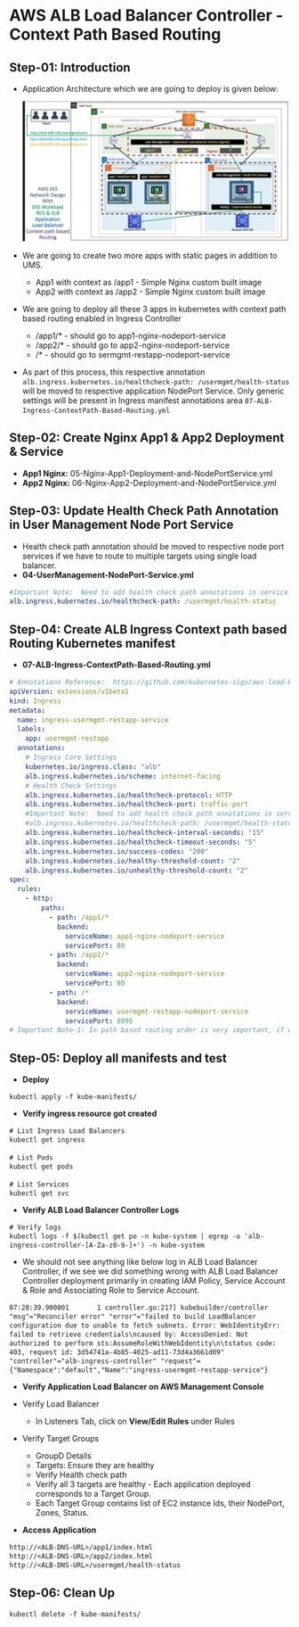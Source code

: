 # AWS ALB Load Balancer Controller - Context Path Based Routing

## Step-01: Introduction

- Application Architecture which we are going to deploy is given below:

  ![EKS-ALB-LBC-Context-Path](EKS-ALB-LBC-Context-Path.JPG)

- We are going to create two more apps with static pages in addition to UMS.
  - App1 with context as /app1 - Simple Nginx custom built image
  - App2 with context as /app2 - Simple Nginx custom built image
- We are going to deploy all these 3 apps in kubernetes with context path based routing enabled in Ingress Controller
  - /app1/\* - should go to app1-nginx-nodeport-service
  - /app2/\* - should go to app2-nginx-nodeport-service
  - /\* - should go to sermgmt-restapp-nodeport-service
- As part of this process, this respective annotation `alb.ingress.kubernetes.io/healthcheck-path: /usermgmt/health-status` will be moved to respective application NodePort Service. Only generic settings will be present in Ingress manifest annotations area `07-ALB-Ingress-ContextPath-Based-Routing.yml`

## Step-02: Create Nginx App1 & App2 Deployment & Service

- **App1 Nginx:** 05-Nginx-App1-Deployment-and-NodePortService.yml
- **App2 Nginx:** 06-Nginx-App2-Deployment-and-NodePortService.yml

## Step-03: Update Health Check Path Annotation in User Management Node Port Service

- Health check path annotation should be moved to respective node port services if we have to route to multiple targets using single load balancer.
- **04-UserManagement-NodePort-Service.yml**

```yml
#Important Note:  Need to add health check path annotations in service level if we are planning to use multiple targets in a load balancer
alb.ingress.kubernetes.io/healthcheck-path: /usermgmt/health-status
```

## Step-04: Create ALB Ingress Context path based Routing Kubernetes manifest

- **07-ALB-Ingress-ContextPath-Based-Routing.yml**

```yml
# Annotations Reference:  https://github.com/kubernetes-sigs/aws-load-balancer-controller/blob/main/docs/guide/ingress/annotations.md
apiVersion: extensions/v1beta1
kind: Ingress
metadata:
  name: ingress-usermgmt-restapp-service
  labels:
    app: usermgmt-restapp
  annotations:
    # Ingress Core Settings
    kubernetes.io/ingress.class: "alb"
    alb.ingress.kubernetes.io/scheme: internet-facing
    # Health Check Settings
    alb.ingress.kubernetes.io/healthcheck-protocol: HTTP
    alb.ingress.kubernetes.io/healthcheck-port: traffic-port
    #Important Note:  Need to add health check path annotations in service level if we are planning to use multiple targets in a load balancer
    #alb.ingress.kubernetes.io/healthcheck-path: /usermgmt/health-status
    alb.ingress.kubernetes.io/healthcheck-interval-seconds: "15"
    alb.ingress.kubernetes.io/healthcheck-timeout-seconds: "5"
    alb.ingress.kubernetes.io/success-codes: "200"
    alb.ingress.kubernetes.io/healthy-threshold-count: "2"
    alb.ingress.kubernetes.io/unhealthy-threshold-count: "2"
spec:
  rules:
    - http:
        paths:
          - path: /app1/*
            backend:
              serviceName: app1-nginx-nodeport-service
              servicePort: 80
          - path: /app2/*
            backend:
              serviceName: app2-nginx-nodeport-service
              servicePort: 80
          - path: /*
            backend:
              serviceName: usermgmt-restapp-nodeport-service
              servicePort: 8095
# Important Note-1: In path based routing order is very important, if we are going to use  "/*", try to use it at the end of all rules.
```

## Step-05: Deploy all manifests and test

- **Deploy**

```
kubectl apply -f kube-manifests/
```

- **Verify ingress resource got created**

```
# List Ingress Load Balancers
kubectl get ingress

# List Pods
kubectl get pods

# List Services
kubectl get svc
```

- **Verify ALB Load Balancer Controller Logs**

```
# Verify logs
kubectl logs -f $(kubectl get po -n kube-system | egrep -o 'alb-ingress-controller-[A-Za-z0-9-]+') -n kube-system
```

- We should not see anything like below log in ALB Load Balancer Controller, if we see we did something wrong with ALB Load Balancer Controller deployment primarily in creating IAM Policy, Service Account & Role and Associating Role to Service Account.

```log
07:28:39.900001       1 controller.go:217] kubebuilder/controller "msg"="Reconciler error" "error"="failed to build LoadBalancer configuration due to unable to fetch subnets. Error: WebIdentityErr: failed to retrieve credentials\ncaused by: AccessDenied: Not authorized to perform sts:AssumeRoleWithWebIdentity\n\tstatus code: 403, request id: 3d54741a-4b85-4025-ad11-73d4a3661d09"  "controller"="alb-ingress-controller" "request"={"Namespace":"default","Name":"ingress-usermgmt-restapp-service"}
```

- **Verify Application Load Balancer on AWS Management Console**
- Verify Load Balancer
  - In Listeners Tab, click on **View/Edit Rules** under Rules
- Verify Target Groups

  - GroupD Details
  - Targets: Ensure they are healthy
  - Verify Health check path
  - Verify all 3 targets are healthy - Each application deployed corresponds to a Target Group.
  - Each Target Group contains list of EC2 instance Ids, their NodePort, Zones, Status.

- **Access Application**

```
http://<ALB-DNS-URL>/app1/index.html
http://<ALB-DNS-URL>/app2/index.html
http://<ALB-DNS-URL>/usermgmt/health-status
```

## Step-06: Clean Up

```
kubectl delete -f kube-manifests/
```
